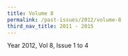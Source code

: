 ```yaml
---
title: Volume 8
permalink: /past-issues/2012/volume-8
third_nav_title: 2011 - 2015
---
```


Year 2012, Vol 8, Issue 1 to 4
